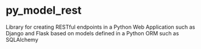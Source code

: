 # py_model_rest
Library for creating RESTful endpoints in a Python Web Application such as Django and Flask based on models defined in a Python ORM such as SQLAlchemy
